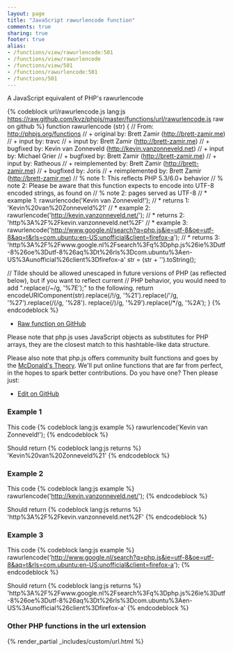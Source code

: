 ```yaml
---
layout: page
title: "JavaScript rawurlencode function"
comments: true
sharing: true
footer: true
alias:
- /functions/view/rawurlencode:501
- /functions/view/rawurlencode
- /functions/view/501
- /functions/rawurlencode:501
- /functions/501
---
```

<!-- Generated by Rakefile:build -->
A JavaScript equivalent of PHP's rawurlencode

{% codeblock url/rawurlencode.js lang:js https://raw.github.com/kvz/phpjs/master/functions/url/rawurlencode.js raw on github %}
function rawurlencode (str) {
  // From: http://phpjs.org/functions
  // +   original by: Brett Zamir (http://brett-zamir.me)
  // +      input by: travc
  // +      input by: Brett Zamir (http://brett-zamir.me)
  // +   bugfixed by: Kevin van Zonneveld (http://kevin.vanzonneveld.net)
  // +      input by: Michael Grier
  // +   bugfixed by: Brett Zamir (http://brett-zamir.me)
  // +      input by: Ratheous
  // +      reimplemented by: Brett Zamir (http://brett-zamir.me)
  // +   bugfixed by: Joris
  // +      reimplemented by: Brett Zamir (http://brett-zamir.me)
  // %          note 1: This reflects PHP 5.3/6.0+ behavior
  // %        note 2: Please be aware that this function expects to encode into UTF-8 encoded strings, as found on
  // %        note 2: pages served as UTF-8
  // *     example 1: rawurlencode('Kevin van Zonneveld!');
  // *     returns 1: 'Kevin%20van%20Zonneveld%21'
  // *     example 2: rawurlencode('http://kevin.vanzonneveld.net/');
  // *     returns 2: 'http%3A%2F%2Fkevin.vanzonneveld.net%2F'
  // *     example 3: rawurlencode('http://www.google.nl/search?q=php.js&ie=utf-8&oe=utf-8&aq=t&rls=com.ubuntu:en-US:unofficial&client=firefox-a');
  // *     returns 3: 'http%3A%2F%2Fwww.google.nl%2Fsearch%3Fq%3Dphp.js%26ie%3Dutf-8%26oe%3Dutf-8%26aq%3Dt%26rls%3Dcom.ubuntu%3Aen-US%3Aunofficial%26client%3Dfirefox-a'
  str = (str + '').toString();

  // Tilde should be allowed unescaped in future versions of PHP (as reflected below), but if you want to reflect current
  // PHP behavior, you would need to add ".replace(/~/g, '%7E');" to the following.
  return encodeURIComponent(str).replace(/!/g, '%21').replace(/'/g, '%27').replace(/\(/g, '%28').
  replace(/\)/g, '%29').replace(/\*/g, '%2A');
}
{% endcodeblock %}

 - [Raw function on GitHub](https://github.com/kvz/phpjs/blob/master/functions/url/rawurlencode.js)

Please note that php.js uses JavaScript objects as substitutes for PHP arrays, they are 
the closest match to this hashtable-like data structure. 

Please also note that php.js offers community built functions and goes by the 
[McDonald's Theory](https://medium.com/what-i-learned-building/9216e1c9da7d). We'll put online 
functions that are far from perfect, in the hopes to spark better contributions. 
Do you have one? Then please just: 

 - [Edit on GitHub](https://github.com/kvz/phpjs/edit/master/functions/url/rawurlencode.js)

### Example 1
This code
{% codeblock lang:js example %}
rawurlencode('Kevin van Zonneveld!');
{% endcodeblock %}

Should return
{% codeblock lang:js returns %}
'Kevin%20van%20Zonneveld%21'
{% endcodeblock %}

### Example 2
This code
{% codeblock lang:js example %}
rawurlencode('http://kevin.vanzonneveld.net/');
{% endcodeblock %}

Should return
{% codeblock lang:js returns %}
'http%3A%2F%2Fkevin.vanzonneveld.net%2F'
{% endcodeblock %}

### Example 3
This code
{% codeblock lang:js example %}
rawurlencode('http://www.google.nl/search?q=php.js&ie=utf-8&oe=utf-8&aq=t&rls=com.ubuntu:en-US:unofficial&client=firefox-a');
{% endcodeblock %}

Should return
{% codeblock lang:js returns %}
'http%3A%2F%2Fwww.google.nl%2Fsearch%3Fq%3Dphp.js%26ie%3Dutf-8%26oe%3Dutf-8%26aq%3Dt%26rls%3Dcom.ubuntu%3Aen-US%3Aunofficial%26client%3Dfirefox-a'
{% endcodeblock %}


### Other PHP functions in the url extension
{% render_partial _includes/custom/url.html %}
